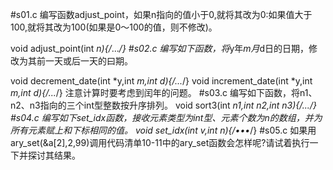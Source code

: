 #s01.c
编写函数adjust_point，如果n指向的值小于0,就将其改为0:如果值大于100,就将其改为100(如果是0〜100的值，则不修改)。

void adjust_point(int *n){/*...*/}
#s02.c
编写如下函数，将*y年*m月*d日的日期，修改为其前一天或后一天的曰期。

void decrement_date(int *y,int *m,int *d){/*...*/}
void increment_date(int *y,int *m,int *d){/*...*/}
注意计算时要考虑到闰年的问题。
#s03.c
编写如下函数，将n1、n2、n3指向的三个int型整数按升序排列。
void sort3(int *n1,int *n2,int *n3){/*...*/}
#s04.c
编写如下set_idx函数，接收元素类型为int型、元素个数为n的数组，并为所有元素赋上和下标相同的值。
void set_idx(int *v,int n){/*•••*/}
#s05.c
如果用ary_set(&a[2],2,99)调用代码清单10-11中的ary_set函数会怎样呢?请试着执行一下并探讨其结果。
